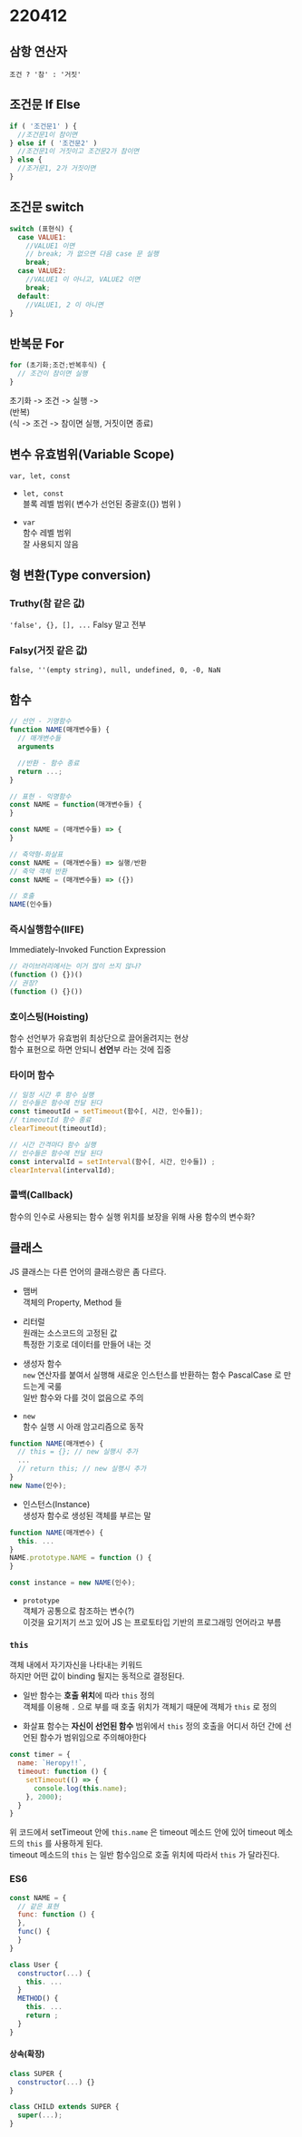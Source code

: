 # 220412

## 삼항 연산자
`조건 ? '참' : '거짓'`

## 조건문 If Else
```js
if ( '조건문1' ) {
  //조건문1이 참이면
} else if ( '조건문2' )
  //조건문1이 거짓이고 조건문2가 참이면
} else {
  //조거문1, 2가 거짓이면
}
```

## 조건문 switch
```js
switch (표현식) {
  case VALUE1:
    //VALUE1 이면
    // break; 가 없으면 다음 case 문 실행
    break;
  case VALUE2:
    //VALUE1 이 아니고, VALUE2 이면
    break;
  default:
    //VALUE1, 2 이 아니면
}
```

## 반복문 For
```js
for (초기화;조건;반복후식) {
  // 조건이 참이면 실행
}
```

초기화 -> 조건 -> 실행 ->  
(반복)  
(식 -> 조건 -> 참이면 실행, 거짓이면 종료)

## 변수 유효범위(Variable Scope)
`var, let, const`

- `let, const`  
  블록 레벨 범위( 변수가 선언된 중괄호({}) 범위 )

- `var`  
  함수 레벨 범위  
  잘 사용되지 않음

## 형 변환(Type conversion)

### Truthy(참 같은 값)
`'false', {}, [], ...`
Falsy 말고 전부

### Falsy(거짓 같은 값)
`false, ''(empty string), null, undefined, 0, -0, NaN`

## 함수
```js
// 선언 - 기명함수
function NAME(매개변수들) {
  // 매개변수들
  arguments

  //반환 - 함수 종료
  return ...;
}

// 표현 - 익명함수
const NAME = function(매개변수들) {
}

const NAME = (매개변수들) => {
}

// 축약형-화살표
const NAME = (매개변수들) => 실행/반환
// 축약 객체 반환
const NAME = (매개변수들) => ({})

// 호출
NAME(인수들)
```

### 즉시실행함수(IIFE)
Immediately-Invoked Function Expression
```js
// 라이브러리에서는 이거 많이 쓰지 않나?
(function () {})()
// 권장?
(function () {}())
```

### 호이스팅(Hoisting)
함수 선언부가 유효범위 최상단으로 끌어올려지는 현상  
함수 표현으로 하면 안되니 **선언**부 라는 것에 집중

### 타이머 함수
```js
// 일정 시간 후 함수 실행
// 인수들은 함수에 전달 된다
const timeoutId = setTimeout(함수[, 시간, 인수들]);
// timeoutId 함수 종료
clearTimeout(timeoutId);

// 시간 간격마다 함수 실행
// 인수들은 함수에 전달 된다
const intervalId = setInterval(함수[, 시간, 인수들]) ;
clearInterval(intervalId);
```

### 콜백(Callback)
함수의 인수로 사용되는 함수
실행 위치를 보장을 위해 사용
함수의 변수화?

## 클래스
JS 클래스는 다른 언어의 클래스랑은 좀 다르다.

- 맴버  
  객체의 Property, Method 들

- 리터럴  
  원래는 소스코드의 고정된 값  
  특정한 기호로 데이터를 만들어 내는 것

- 생성자 함수  
  `new` 연산자를 붙여서 실행해 새로운 인스턴스를 반환하는 함수 
  PascalCase 로 만드는게 국룰  
  일반 함수와 다를 것이 없음으로 주의

- `new`  
  함수 실행 시 아래 암고리즘으로 동작
```js
function NAME(매개변수) {
  // this = {}; // new 실행시 추가
  ...
  // return this; // new 실행시 추가
}
new Name(인수);
```
- 인스턴스(Instance)  
  생성자 함수로 생성된 객체를 부르는 말

```js
function NAME(매개변수) {
  this. ...
}
NAME.prototype.NAME = function () {
}

const instance = new NAME(인수);
```

- `prototype`  
  객체가 공통으로 참조하는 변수(?)  
  이것을 요기저기 쓰고 있어 JS 는 프로토타입 기반의 프로그래밍 언어라고 부름

### `this`
객체 내에서 자기자신을 나타내는 키워드  
하지만 어떤 값이 binding 될지는 동적으로 결정된다.
- 일반 함수는 **호출 위치**에 따라 `this` 정의  
  객체를 이용해 `.` 으로 부를 때 호출 위치가 객체기 때문에 객체가 `this` 로 정의

- 화살표 함수는 **자신이 선언된 함수** 범위에서 `this` 정의
  호출을 어디서 하던 간에 선언된 함수가 범위임으로 주의해야한다

```js
const timer = {
  name: `Heropy!!`,
  timeout: function () {
    setTimeout(() => {
      console.log(this.name);
    }, 2000);
  }
}
```
위 코드에서 setTimeout 안에 `this.name` 은 timeout 메소드 안에 있어 timeout 메소드의 `this` 를 사용하게 된다.  
timeout 메소드의 `this` 는 일반 함수임으로 호출 위치에 따라서 `this` 가 달라진다.

### ES6
```js
const NAME = {
  // 같은 표현
  func: function () {
  },
  func() {
  }
}

```

```js
class User {
  constructor(...) {
    this. ...
  }
  METHOD() {
    this. ...
    return ;
  }
}
```

#### 상속(확장)
```js
class SUPER {
  constructor(...) {}
}

class CHILD extends SUPER {
  super(...);
}

```